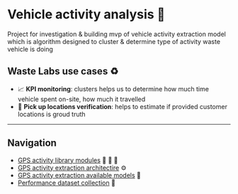 # **Vehicle activity analysis** 🚛

Project for investigation & building mvp of vehicle activity extraction model
which is algorithm designed to cluster & determine type of activity waste vehicle is doing

## **Waste Labs use cases** ♻️

* 📈 **KPI monitoring**: clusters helps us to determine how much time vehicle spent on-site, how much it travelled
* 📍 **Pick up locations verification**: helps to estimate if provided customer locations is groud truth

---

## **Navigation**

* [GPS activity library modules](docs/gps_activity/README.md) 🚚 🚛 📍
* [GPS activity extraction architectire](docs/gps_activity/extraction/README.md) ⚙️
* [GPS activity extraction available models](docs/gps_activity/extraction/available_models/VHFDBSCAN/README.md) 🚀
* [Performance dataset collection](docs/performance_dataset_collection/README.md) 🎯
